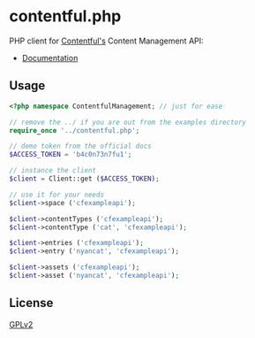 # contentful.php

PHP client for [Contentful's](https://www.contentful.com) Content Management API:

- [Documentation](https://www.contentful.com/developers/documentation/content-delivery-api)

## Usage

``` php
<?php namespace ContentfulManagement; // just for ease

// remove the ../ if you are out from the examples directory
require_once '../contentful.php';

// demo token from the official docs
$ACCESS_TOKEN = 'b4c0n73n7fu1';

// instance the client
$client = Client::get ($ACCESS_TOKEN);

// use it for your needs
$client->space ('cfexampleapi');

$client->contentTypes ('cfexampleapi');
$client->contentType ('cat', 'cfexampleapi');

$client->entries ('cfexampleapi');
$client->entry ('nyancat', 'cfexampleapi');

$client->assets ('cfexampleapi');
$client->asset ('nyancat', 'cfexampleapi');
```

## License

[GPLv2](http://www.opensource.org/licenses/GPL-2.0)